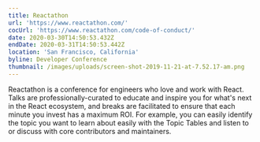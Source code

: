 ```yaml
---
title: Reactathon
url: 'https://www.reactathon.com/'
cocUrl: 'https://www.reactathon.com/code-of-conduct/'
date: 2020-03-30T14:50:53.432Z
endDate: 2020-03-31T14:50:53.442Z
location: 'San Francisco, California'
byline: Developer Conference
thumbnail: /images/uploads/screen-shot-2019-11-21-at-7.52.17-am.png
---
```

Reactathon is a conference for engineers who love and work with React. Talks are professionally-curated to educate and inspire you for what's next in the React ecosystem, and breaks are facilitated to ensure that each minute you invest has a maximum ROI. For example, you can easily identify the topic you want to learn about easily with the Topic Tables and listen to or discuss with core contributors and maintainers.
